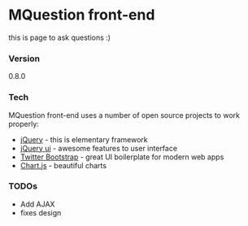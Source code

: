 # MQuestion front-end

this is page to ask questions :)


### Version
0.8.0

### Tech

MQuestion front-end uses a number of open source projects to work properly:

* [jQuery] - this is elementary framework
* [jQuery ui] - awesome features to user interface
* [Twitter Bootstrap] - great UI boilerplate for modern web apps
* [Chart.js] - beautiful charts

### TODOs

 - Add AJAX
 - fixes design

[Twitter Bootstrap]: <http://twitter.github.com/bootstrap/>	
[jQuery]: <http://jquery.com>	
[jQuery ui]: <http://jqueryui.com>	
[Chart.js]: <http://www.chartjs.org>